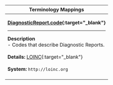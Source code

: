 |Terminology Mappings|
|---|
|<p>**[DiagnosticReport.code](http://hl7.org/fhir/DSTU2/diagnosticreport-definitions.html#DiagnosticReport.code){:target="_blank"}**<hr>**Description**<br>- Codes that describe Diagnostic Reports.<br><br>**Details:** [LOINC](http://hl7.org/fhir/dstu2/loinc.html){:target="_blank"}<br><br>**System:** `http://loinc.org`<br><br>|